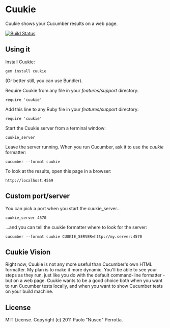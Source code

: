 # Cuukie

Cuukie shows your Cucumber results on a web page.

[![Build Status](https://secure.travis-ci.org/nusco/cuukie.png)](http://travis-ci.org/nusco/cuukie.png)

## Using it

Install Cuukie:

    gem install cuukie

(Or better still, you can use Bundler).

Require Cuukie from any file in your _features/support_ directory:

    require 'cuukie'

Add this line to any Ruby file in your _features/support_ directory:

    require 'cuukie'

Start the Cuukie server from a terminal window:

    cuukie_server

Leave the server running. When you run Cucumber, ask it to use the _cuukie_ formatter:

    cucumber --format cuukie
    
To look at the results, open this page in a browser:

    http://localhost:4569

## Custom port/server

You can pick a port when you start the cuukie_server...

    cuukie_server 4570

...and you can tell the cuukie formatter where to look for the server:

    cucumber --format cuukie CUUKIE_SERVER=http://my.server:4570

## Cuukie Vision

Right now, Cuukie is not any more useful than Cucumber's own HTML formatter. My plan is to make it more dynamic. You'll be able to see your steps as they run, just like you do with the default command-line formatter - but on a web page. Cuukie wants to be a good choice both when you want to run Cucumber tests locally, and when you want to show Cucumber tests on your build machine.

## License

MIT License. Copyright (c) 2011 Paolo "Nusco" Perrotta.
